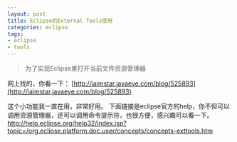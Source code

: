 ```yaml
---
layout: post
title: Eclipse的External Tools使用
categories: eclipse
tags: 
- eclipse
- tools
---
```

> 为了实现Eclipse里打开当前文件资源管理器

网上找的，你看一下：
[http://iaimstar.javaeye.com/blog/525893](http://iaimstar.javaeye.com/blog/525893)

这个小功能我一直在用，非常好用。
下面链接是eclipse官方的help，你不但可以调用资源管理器，还可以调用命令提示符，也很方便，感兴趣可以看一下。
http://help.eclipse.org/help32/index.jsp?topic=/org.eclipse.platform.doc.user/concepts/concepts-exttools.htm